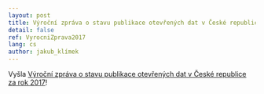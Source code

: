 ```yaml
---
layout: post
title: Výroční zpráva o stavu publikace otevřených dat v České republice za rok 2017
detail: false
ref: VyrocniZprava2017
lang: cs
author: jakub_klímek
---
```


Vyšla [Výroční zpráva o stavu publikace otevřených dat v České republice za rok 2017](https://opendata.gov.cz/_media/dokumenty:výroční-zpráva-2017.pdf)!